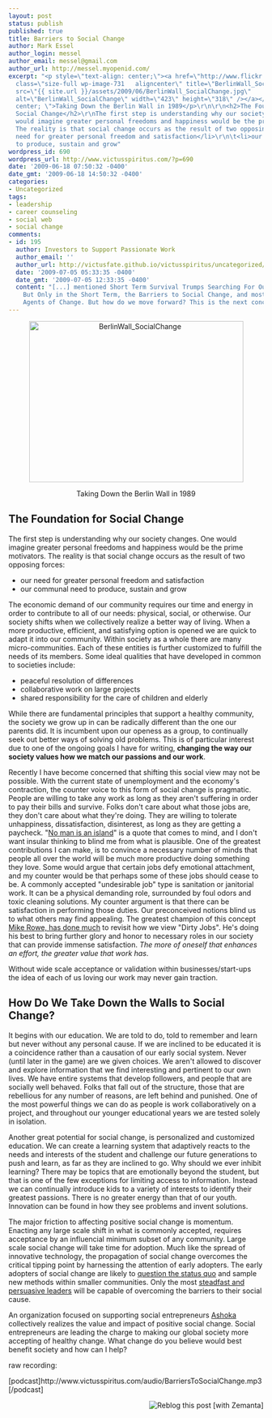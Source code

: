 ```yaml
---
layout: post
status: publish
published: true
title: Barriers to Social Change
author: Mark Essel
author_login: messel
author_email: messel@gmail.com
author_url: http://messel.myopenid.com/
excerpt: "<p style=\"text-align: center;\"><a href=\"http://www.flickr.com/photos/antaldaniel/\"><img
  class=\"size-full wp-image-731   aligncenter\" title=\"BerlinWall_SocialChange\"
  src=\"{{ site.url }}/assets/2009/06/BerlinWall_SocialChange.jpg\"
  alt=\"BerlinWall_SocialChange\" width=\"423\" height=\"318\" /></a></p>\r\n<p style=\"text-align:
  center; \">Taking Down the Berlin Wall in 1989</p>\r\n\r\n<h2>The Foundation for
  Social Change</h2>\r\nThe first step is understanding why our society changes. One
  would imagine greater personal freedoms and happiness would be the prime motivators.
  The reality is that social change occurs as the result of two opposing forces:\r\n<ul>\r\n\t<li>our
  need for greater personal freedom and satisfaction</li>\r\n\t<li>our communal need
  to produce, sustain and grow"
wordpress_id: 690
wordpress_url: http://www.victusspiritus.com/?p=690
date: '2009-06-18 07:50:32 -0400'
date_gmt: '2009-06-18 14:50:32 -0400'
categories:
- Uncategorized
tags:
- leadership
- career counseling
- social web
- social change
comments:
- id: 195
  author: Investors to Support Passionate Work
  author_email: ''
  author_url: http://victusfate.github.io/victusspiritus/uncategorized/2009/07/05/investors-to-support-passionate-work/
  date: '2009-07-05 05:33:35 -0400'
  date_gmt: '2009-07-05 12:33:35 -0400'
  content: "[...] mentioned Short Term Survival Trumps Searching For Our Calling,
    But Only in the Short Term, the Barriers to Social Change, and most recently the
    Agents of Change. But how do we move forward? This is the next concept in [...]"
---
```

<p style="text-align: center;"><a href="http://www.flickr.com/photos/antaldaniel/"><img class="size-full wp-image-731   aligncenter" title="BerlinWall_SocialChange" src="{{ site.url }}/assets/2009/06/BerlinWall_SocialChange.jpg" alt="BerlinWall_SocialChange" width="423" height="318" /></a></p>
<p style="text-align: center; ">Taking Down the Berlin Wall in 1989</p>
<h2>The Foundation for Social Change</h2>
<p>The first step is understanding why our society changes. One would imagine greater personal freedoms and happiness would be the prime motivators. The reality is that social change occurs as the result of two opposing forces:</p>
<ul>
<li>our need for greater personal freedom and satisfaction</li>
<li>our communal need to produce, sustain and grow<a id="more"></a><a id="more-690"></a></li>
</ul>
<p>The economic demand of our community requires our time and energy in order to contribute to all of our needs: physical, social, or otherwise. Our society shifts when we collectively realize a better way of living. When a more productive, efficient, and satisfying option is opened we are quick to adapt it into our community. Within society as a whole there are many micro-communities. Each of these entities is further customized to fulfill the needs of its members. Some ideal qualities that have developed in common to societies include:</p>
<ul>
<li>peaceful resolution of differences</li>
<li>collaborative work on large projects</li>
<li>shared responsibility for the care of children and elderly</li>
</ul>
<p>While there are fundamental principles that support a healthy community, the society we grow up in can be radically different than the one our parents did. It is incumbent upon our openess as a group, to continually seek out better ways of solving old problems. This is of particular interest due to one of the ongoing goals I have for writing, <strong>changing the way our society values how we match our passions and our work</strong>.</p>
<p>Recently I have become concerned that shifting this social view may not be possible. With the current state of unemployment and the economy's contraction, the counter voice to this form of social change is pragmatic. People are willing to take any work as long as they aren't suffering in order to pay their bills and survive. Folks don't care about what those jobs are, they don't care about what they're doing. They are willing to tolerate unhappiness, dissatisfaction, disinterest, as long as they are getting a paycheck. "<a href="http://isu.indstate.edu/ilnprof/ENG451/ISLAND/index.html">No man is an island</a>" is a quote that comes to mind, and I don't want insular thinking to blind me from what is plausible. One of the greatest contributions I can make, is to convince a necessary number of minds that people all over the world will be much more productive doing something they love. Some would argue that certain jobs defy emotional attachment, and my counter would be that perhaps some of these jobs should cease to be. A commonly accepted "undesirable job" type is sanitation or janitorial work. It can be a physical demanding role, surrounded by foul odors and toxic cleaning solutions. My counter argument is that there can be satisfaction in performing those duties. Our preconceived notions blind us to what others may find appealing. The greatest champion of this concept <a href="http://victusfate.github.io/victusspiritus/uncategorized/2009/03/02/ode-to-all-tasks-unclean-in-particular-dirty-jobs/">Mike Rowe, has done much</a> to revisit how we view "Dirty Jobs". He's doing his best to bring further glory and honor to necessary roles in our society that can provide immense satisfaction. <em>The more of oneself that enhances an effort, the greater value that work has</em>.</p>
<p>Without wide scale acceptance or validation within businesses/start-ups the idea of each of us loving our work may never gain traction.</p>
<h2 style="font-size: 1.5em;">How Do We Take Down the Walls to Social Change?</h2>
<p>It begins with our education. We are told to do, told to remember and learn but never without any personal cause. If we are inclined to be educated it is a coincidence rather than a causation of our early social system. Never (until later in the game) are we given choices. We aren't allowed to discover and explore information that we find interesting and pertinent to our own lives. We have entire systems that develop followers, and people that are socially well behaved. Folks that fall out of the structure, those that are rebellious for any number of reasons, are left behind and punished. One of the most powerful things we can do as people is work collaboratively on a project, and throughout our younger educational years we are tested solely in isolation. </p>
<p>Another great potential for social change, is personalized and customized education. We can create a learning system that adaptively reacts to the needs and interests of the student and challenge our future generations to push and learn, as far as they are inclined to go. Why should we ever inhibit learning? There may be topics that are emotionally beyond the student, but that is one of the few exceptions for limiting access to information. Instead we can continually introduce kids to a variety of interests to identify their greatest passions. There is no greater energy than that of our youth. Innovation can be found in how they see problems and invent solutions.</p>
<p>The major friction to affecting positive social change is momentum. Enacting any large scale shift in what is commonly accepted, requires acceptance by an influencial minimum subset of any community. Large scale social change will take time for adoption. Much like the spread of innovative technology, the propagation of social change overcomes the critical tipping point by harnessing the attention of early adopters. The early adopters of social change are likely to <a href="http://victusfate.github.io/victusspiritus/uncategorized/2009/06/16/shatter-the-status-quo/">question the status quo</a> and sample new methods within smaller communities. Only the most <a href="http://victusfate.github.io/victusspiritus/uncategorized/2009/06/15/legendary-leaders-just-dont-quit/">steadfast and persuasive leaders</a> will be capable of overcoming the barriers to their social cause.</p>
<p>An organization focused on supporting social entrepreneurs <a href="http://www.ashoka.org/social_entrepreneur">Ashoka</a> collectively realizes the value and impact of positive social change. Social entrepreneurs are leading the charge to making our global society more accepting of healthy change. What change do you believe would best benefit society and how can I help?</p>
<p>raw recording:</p>
<p>[podcast]http://www.victusspiritus.com/audio/BarriersToSocialChange.mp3[/podcast]</p>
<div class="zemanta-pixie" style="margin-top: 10px; height: 15px;"><a class="zemanta-pixie-a" title="Reblog this post [with Zemanta]" href="http://reblog.zemanta.com/zemified/2495ec36-d11c-4e47-8243-cebb2f55128b/"><img class="zemanta-pixie-img" style="border: none; float: right;" src="http://img.zemanta.com/reblog_e.png?x-id=2495ec36-d11c-4e47-8243-cebb2f55128b" alt="Reblog this post [with Zemanta]" /></a><span class="zem-script more-related pretty-attribution"><script src="http://static.zemanta.com/readside/loader.js" type="text/javascript"></script></span></div>
